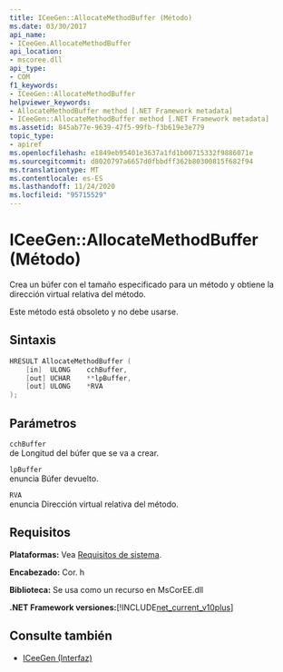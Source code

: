 ```yaml
---
title: ICeeGen::AllocateMethodBuffer (Método)
ms.date: 03/30/2017
api_name:
- ICeeGen.AllocateMethodBuffer
api_location:
- mscoree.dll
api_type:
- COM
f1_keywords:
- ICeeGen::AllocateMethodBuffer
helpviewer_keywords:
- AllocateMethodBuffer method [.NET Framework metadata]
- ICeeGen::AllocateMethodBuffer method [.NET Framework metadata]
ms.assetid: 845ab77e-9639-47f5-99fb-f3b619e3e779
topic_type:
- apiref
ms.openlocfilehash: e1849eb95401e3637a1fd1b00715332f9886071e
ms.sourcegitcommit: d8020797a6657d0fbbdff362b80300815f682f94
ms.translationtype: MT
ms.contentlocale: es-ES
ms.lasthandoff: 11/24/2020
ms.locfileid: "95715529"
---
```

# <a name="iceegenallocatemethodbuffer-method"></a>ICeeGen::AllocateMethodBuffer (Método)

Crea un búfer con el tamaño especificado para un método y obtiene la dirección virtual relativa del método.  
  
 Este método está obsoleto y no debe usarse.  
  
## <a name="syntax"></a>Sintaxis  
  
```cpp  
HRESULT AllocateMethodBuffer (
    [in]  ULONG    cchBuffer,
    [out] UCHAR    **lpBuffer,  
    [out] ULONG    *RVA  
);  
```  
  
## <a name="parameters"></a>Parámetros  

 `cchBuffer`  
 de Longitud del búfer que se va a crear.  
  
 `lpBuffer`  
 enuncia Búfer devuelto.  
  
 `RVA`  
 enuncia Dirección virtual relativa del método.  
  
## <a name="requirements"></a>Requisitos  

 **Plataformas:** Vea [Requisitos de sistema](../../get-started/system-requirements.md).  
  
 **Encabezado:** Cor. h  
  
 **Biblioteca:** Se usa como un recurso en MsCorEE.dll  
  
 **.NET Framework versiones:**[!INCLUDE[net_current_v10plus](../../../../includes/net-current-v10plus-md.md)]  
  
## <a name="see-also"></a>Consulte también

- [ICeeGen (Interfaz)](iceegen-interface.md)
